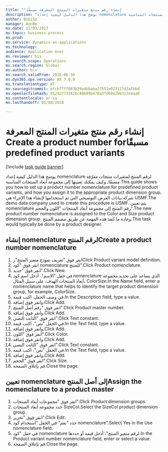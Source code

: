 ```yaml
--- 
title: "إنشاء رقم منتج متغيرات المنتج المعرفة مسبقًا‬‏‫"
description: "يوضح هذا الدليل كيفية إعداد nomenclature لرقم المنتج لمتغيرات منتجات معرّفة مسبقًا، وكيف يمكنك تعيينها إلى مجموعة أبعاد المنتجات المناسبة."
author: BibiSp
manager: AnnBe
ms.date: 11/03/2017
ms.topic: business-process
ms.prod: 
ms.service: dynamics-ax-applications
ms.technology: 
audience: Application User
ms.reviewer: bis
ms.search.scope: Operations
ms.search.region: Global
ms.author: bis
ms.search.validFrom: 2016-06-30
ms.dyn365.ops.version: AX 7.0.0
ms.translationtype: HT
ms.sourcegitcommit: efcb77ff883b29a4bbaba27551e02311742afbbd
ms.openlocfilehash: 81242773342bc40b89b470a3fd60e2bb3c3eeaa6
ms.contentlocale: ar-sa
ms.lasthandoff: 05/08/2018

---
```

# <a name="create-a-product-number-for-predefined-product-variants"></a><span data-ttu-id="645e8-103">إنشاء رقم منتج متغيرات المنتج المعرفة مسبقًا‬‏‫</span><span class="sxs-lookup"><span data-stu-id="645e8-103">Create a product number for predefined product variants</span></span>

[!include [task guide banner](../../includes/task-guide-banner.md)]

<span data-ttu-id="645e8-104">يوضح هذا الدليل كيفية إعداد nomenclature لرقم المنتج لمتغيرات منتجات معرّفة مسبقًا، وكيف يمكنك تعيينها إلى مجموعة أبعاد المنتجات المناسبة.</span><span class="sxs-lookup"><span data-stu-id="645e8-104">This guide shows you how to set up a product number nomenclature for predefined product variants, and how you assign it to the appropriate product dimension group.</span></span> <span data-ttu-id="645e8-105">شركة بيانات العرض التوضيحي التي تم استخدامها لإنشاء هذا الإجراء هي USMF.</span><span class="sxs-lookup"><span data-stu-id="645e8-105">The demo data company used to create this procedure is USMF.</span></span> <span data-ttu-id="645e8-106">يتم تعيين nomenclature رقم المنتج إلى مجموعة أبعاد المنتجات "اللون والحجم".</span><span class="sxs-lookup"><span data-stu-id="645e8-106">The new product number nomenclature is assigned to the Color and Size product dimension group.</span></span> <span data-ttu-id="645e8-107">وعادة ما تُنفذ هذه المهمة عن طريق مصمم المنتج.</span><span class="sxs-lookup"><span data-stu-id="645e8-107">This task would typically be done by a product designer.</span></span>


## <a name="create-a-product-number-nomenclature"></a><span data-ttu-id="645e8-108">إنشاء nomenclature لرقم المنتج</span><span class="sxs-lookup"><span data-stu-id="645e8-108">Create a product number nomenclature</span></span>
1. <span data-ttu-id="645e8-109">انقر فوق "تعريف نموذج متغير المنتج"ز</span><span class="sxs-lookup"><span data-stu-id="645e8-109">Click Product variant model definition.</span></span>
2. <span data-ttu-id="645e8-110">انقر فوق "كود nomenclature للمنتج‬".</span><span class="sxs-lookup"><span data-stu-id="645e8-110">Click Product nomenclature.</span></span>
3. <span data-ttu-id="645e8-111">انقر فوق "جديد".</span><span class="sxs-lookup"><span data-stu-id="645e8-111">Click New.</span></span>
4. <span data-ttu-id="645e8-112">في حقل "الاسم"، أدخل اسم كود nomenclature الذي يساعد على تحديد مجموعة أبعاد المنتجات الهدف، على سبيل المثال، ColorSize.</span><span class="sxs-lookup"><span data-stu-id="645e8-112">In the Name field, enter a nomenclature name that helps to identify the target product dimension group, for example, ColorSize.</span></span>
5. <span data-ttu-id="645e8-113">في وصف الحقل، اكتب قيمة.</span><span class="sxs-lookup"><span data-stu-id="645e8-113">In the Description field, type a value.</span></span>
6. <span data-ttu-id="645e8-114">وانقر فوق إضافة.</span><span class="sxs-lookup"><span data-stu-id="645e8-114">Click Add.</span></span>
7. <span data-ttu-id="645e8-115">انقر فوق "رقم أصل المنتج".</span><span class="sxs-lookup"><span data-stu-id="645e8-115">Click Product master number.</span></span>
8. <span data-ttu-id="645e8-116">وانقر فوق إضافة.</span><span class="sxs-lookup"><span data-stu-id="645e8-116">Click Add.</span></span>
9. <span data-ttu-id="645e8-117">انقر فوق "الثابت النصي‬".</span><span class="sxs-lookup"><span data-stu-id="645e8-117">Click Text constant.</span></span>
10. <span data-ttu-id="645e8-118">في الحقل "نص"، اكتب قيمة.</span><span class="sxs-lookup"><span data-stu-id="645e8-118">In the Text field, type a value.</span></span>
11. <span data-ttu-id="645e8-119">وانقر فوق إضافة.</span><span class="sxs-lookup"><span data-stu-id="645e8-119">Click Add.</span></span>
12. <span data-ttu-id="645e8-120">انقر فوق "اللون".</span><span class="sxs-lookup"><span data-stu-id="645e8-120">Click Color.</span></span>
13. <span data-ttu-id="645e8-121">وانقر فوق إضافة.</span><span class="sxs-lookup"><span data-stu-id="645e8-121">Click Add.</span></span>
14. <span data-ttu-id="645e8-122">انقر فوق "الثابت النصي‬".</span><span class="sxs-lookup"><span data-stu-id="645e8-122">Click Text constant.</span></span>
15. <span data-ttu-id="645e8-123">في الحقل "نص"، اكتب قيمة.</span><span class="sxs-lookup"><span data-stu-id="645e8-123">In the Text field, type a value.</span></span>
16. <span data-ttu-id="645e8-124">وانقر فوق إضافة.</span><span class="sxs-lookup"><span data-stu-id="645e8-124">Click Add.</span></span>
17. <span data-ttu-id="645e8-125">انقر فوق "الحجم".</span><span class="sxs-lookup"><span data-stu-id="645e8-125">Click Size.</span></span>
18. <span data-ttu-id="645e8-126">قم بإغلاق الصفحة.</span><span class="sxs-lookup"><span data-stu-id="645e8-126">Close the page.</span></span>

## <a name="assign-the-nomenclature-to-a-product-master"></a><span data-ttu-id="645e8-127">تعيين nomenclature إلى أصل المنتج</span><span class="sxs-lookup"><span data-stu-id="645e8-127">Assign the nomenclature to a product master</span></span>
1. <span data-ttu-id="645e8-128">انقر فوق "مجموعات أبعاد المنتجات".</span><span class="sxs-lookup"><span data-stu-id="645e8-128">Click Product dimension groups.</span></span>
2. <span data-ttu-id="645e8-129">حدد مجموعة أبعاد المنتجات SizeCol.</span><span class="sxs-lookup"><span data-stu-id="645e8-129">Select the SizeCol product dimension group.</span></span>
3. <span data-ttu-id="645e8-130">انقر فوق "تحرير".</span><span class="sxs-lookup"><span data-stu-id="645e8-130">Click Edit.</span></span>
4. <span data-ttu-id="645e8-131">حدد "نعم" في الحقل "استخدام كود nomenclature".</span><span class="sxs-lookup"><span data-stu-id="645e8-131">Select Yes in the Use nomenclature field.</span></span>
5. <span data-ttu-id="645e8-132">في حقل "كود nomenclature لرقم متغير المنتج‬"، أدخل قيمة أو حددها.</span><span class="sxs-lookup"><span data-stu-id="645e8-132">In the Product variant number nomenclature field, enter or select a value.</span></span>
6. <span data-ttu-id="645e8-133">قم بإغلاق الصفحة.</span><span class="sxs-lookup"><span data-stu-id="645e8-133">Close the page.</span></span>


